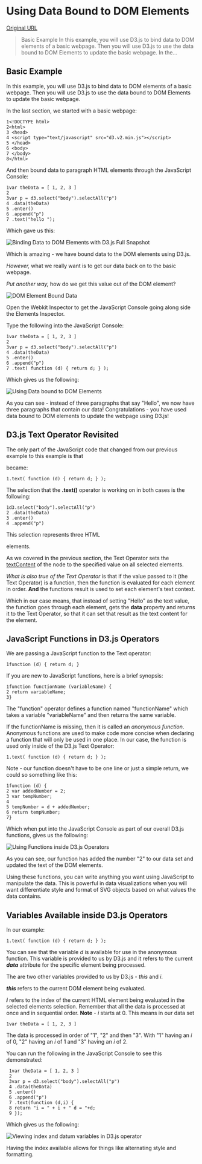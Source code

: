# Using Data Bound to DOM Elements

[Original URL](https://www.dashingd3js.com/using-data-bound-to-dom-elements)

> Basic Example In this example, you will use D3.js to bind data to DOM elements of a basic webpage. Then you will use D3.js to use the data bound to DOM Elements to update the basic webpage. In the...

## Basic Example

In this example, you will use D3.js to bind data to DOM elements of a basic webpage. Then you will use D3.js to use the data bound to DOM Elements to update the basic webpage.

In the last section, we started with a basic webpage:

```
1<!DOCTYPE html>
2<html>
3 <head>
4 <script type="text/javascript" src="d3.v2.min.js"></script>
5 </head>
6 <body>
7 </body>
8</html>
```

And then bound data to paragraph HTML elements through the JavaScript Console:

```
1var theData = [ 1, 2, 3 ]
2
3var p = d3.select("body").selectAll("p")
4 .data(theData)
5 .enter()
6 .append("p")
7 .text("hello ");
```

Which gave us this:

![Binding Data to DOM Elements with D3.js Full Snapshot](https://www.dashingd3js.com/assets/binding_data_to_dom_elements_with_d3js_full_snapshot_625x697-f7bd431dce78572c16425935cb876e76.png)

Which is amazing - we have bound data to the DOM elements using D3.js.

_However,_ what we really want is to get our data back on to the basic webpage.

_Put another way,_ how do we get this value out of the DOM element?

![DOM Element Bound Data](https://www.dashingd3js.com/assets/dom_element_bound_data_288x254-785a750cde36ff4a10016eef8426ca74.png)

Open the Webkit Inspector to get the JavaScript Console going along side the Elements Inspector.

Type the following into the JavaScript Console:

```
1var theData = [ 1, 2, 3 ]
2
3var p = d3.select("body").selectAll("p")
4 .data(theData)
5 .enter()
6 .append("p")
7 .text( function (d) { return d; } );
```

Which gives us the following:

![Using Data bound to DOM Elements](https://www.dashingd3js.com/assets/using_data_bound_to_dom_elements_625x592-9a37d7836a278c4b54fd3c9aa066e4ce.png)

As you can see - instead of three paragraphs that say "Hello", we now have three paragraphs that contain our data! Congratulations - you have used data bound to DOM elements to update the webpage using D3.js!

## D3.js Text Operator Revisited

The only part of the JavaScript code that changed from our previous example to this example is that

became:

```
1.text( function (d) { return d; } );
```

The selection that the **.text()** operator is working on in both cases is the following:

```
1d3.select("body").selectAll("p")
2 .data(theData)
3 .enter()
4 .append("p")
```

This selection represents three HTML **<p>** elements.

As we covered in the previous section, the Text Operator sets the [textContent](http://www.w3.org/TR/DOM-Level-3-Core/core.html#Node3-textContent) of the node to the specified value on all selected elements.

_What is also true of the Text Operator_ is that if the value passed to it (the Text Operator) is a function, then the function is evaluated for each element in order. **And** the functions result is used to set each element's text context.

Which in our case means, that instead of setting "Hello" as the text value, the function goes through each element, gets the __data__ property and returns it to the Text Operator, so that it can set that result as the text content for the element.

## JavaScript Functions in D3.js Operators

We are passing a JavaScript function to the Text operator:

```
1function (d) { return d; }
```

If you are new to JavaScript functions, here is a brief synopsis:

```
1function functionName (variableName) {
2 return variableName;
3}
```

The "function" operator defines a function named "functionName" which takes a variable "variableName" and then returns the same variable.

If the functionName is missing, then it is called an _anonymous function_. Anonymous functions are used to make code more concise when declaring a function that will only be used in one place. In our case, the function is used only inside of the D3.js Text Operator:

```
1.text( function (d) { return d; } );
```

Note - our function doesn't have to be one line or just a simple return, we could so something like this:

```
1function (d) {
2 var addedNumber = 2;
3 var tempNumber;
4 
5 tempNumber = d + addedNumber;
6 return tempNumber;
7}
```

Which when put into the JavaScript Console as part of our overall D3.js functions, gives us the following:

![Using Functions inside D3.js Operators](https://www.dashingd3js.com/assets/using_functions_inside_d3.js_operators_625x655-e2469b143abe7053c6dad17073e68bd2.png)

As you can see, our function has added the number "2" to our data set and updated the text of the DOM elements.

Using these functions, you can write anything you want using JavaScript to manipulate the data. This is powerful in data visualizations when you will want differentiate style and format of SVG objects based on what values the data contains.

## Variables Available inside D3.js Operators

In our example:

```
1.text( function (d) { return d; } );
```

You can see that the variable _d_ is available for use in the anonymous function. This variable is provided to us by D3.js and it refers to the current ___data___ attribute for the specific element being processed.

The are two other variables provided to us by D3.js - _this_ and _i_.

**_this_** refers to the current DOM element being evaluated.

**_i_** refers to the index of the current HTML element being evaluated in the selected elements selection. Remember that all the data is processed at once and in sequential order. **Note** - _i_ starts at 0\. This means in our data set

```
1var theData = [ 1, 2, 3 ]
```

The data is processed in order of "1", "2" and then "3". With "1" having an _i_ of 0, "2" having an _i_ of 1 and "3" having an _i_ of 2.

You can run the following in the JavaScript Console to see this demonstrated:

```
 1var theData = [ 1, 2, 3 ]
 2
 3var p = d3.select("body").selectAll("p")
 4 .data(theData)
 5 .enter()
 6 .append("p")
 7 .text(function (d,i) {
 8 return "i = " + i + " d = "+d;
 9 });
```

Which gives us the following:

![Viewing index and datum variables in D3.js operator](https://www.dashingd3js.com/assets/viewing_index_and_datum_variables_in_d3.js_operator_625x620-14fc4868a3a9ac6aaa8f8633044a4f11.png)

Having the index available allows for things like alternating style and formatting.
